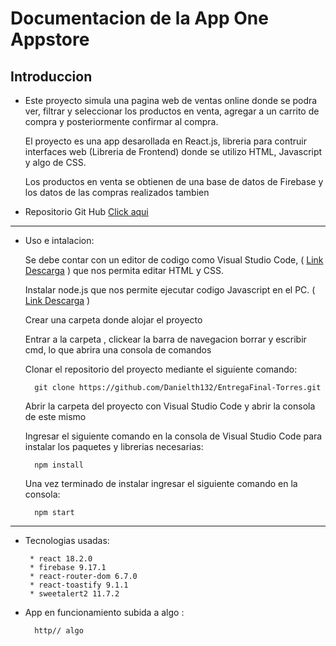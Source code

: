 # Documentacion de la App One Appstore


## Introduccion
* Este proyecto simula una pagina web de ventas online donde se podra ver, filtrar y seleccionar los productos en venta, agregar a un carrito de compra y posteriormente confirmar al compra.

    El proyecto es una app desarollada en React.js, libreria para contruir interfaces web (Libreria de Frontend) donde se utilizo HTML, Javascript y algo de CSS.

    Los productos en venta se obtienen de una base de datos de Firebase y los datos de las compras realizados tambien

* Repositorio Git Hub [Click aqui](https://github.com/Danielth132/EntregaFinal-Torres/tree/master)
-----
* Uso e intalacion:
    
    Se debe contar con un editor de codigo como Visual Studio Code, ( [Link Descarga](https://code.visualstudio.com/) ) que nos permita editar HTML y CSS.

    Instalar node.js que nos permite ejecutar codigo Javascript en el PC. ( [Link Descarga](https://nodejs.org/es/) )

    Crear una carpeta donde alojar el proyecto

    Entrar a la carpeta , clickear la barra de navegacion borrar y escribir cmd, lo que abrira una consola de comandos

    Clonar el repositorio del proyecto mediante el siguiente comando:

        git clone https://github.com/Danielth132/EntregaFinal-Torres.git

    Abrir la carpeta del proyecto con Visual Studio Code y abrir la consola de este mismo
    
    Ingresar el siguiente comando en la consola de Visual Studio Code para instalar los paquetes y librerias necesarias:
        
        npm install

    Una vez terminado de instalar ingresar el siguiente comando en la consola:

        npm start

-----
* Tecnologias usadas:

       * react 18.2.0
       * firebase 9.17.1
       * react-router-dom 6.7.0
       * react-toastify 9.1.1
       * sweetalert2 11.7.2

* App en funcionamiento subida a algo :

        http// algo